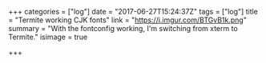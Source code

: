 +++
categories = ["log"]
date = "2017-06-27T15:24:37Z"
tags = ["log"]
title = "Termite working CJK fonts"
link = "https://i.imgur.com/BTGvB1k.png"
summary = "With the fontconfig working, I'm switching from xterm to Termite."
isimage = true

+++
